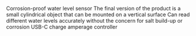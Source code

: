 Corrosion-proof water level sensor
	The final version of the product is a small cylindrical object that can be mounted on a vertical surface
		Can read different water levels accurately without the concern for salt build-up or corrosion
USB-C charge amperage controller